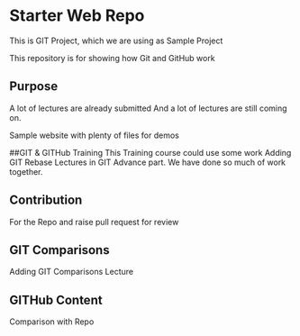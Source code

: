 # Starter Web Repo
This is GIT Project, which we are using as Sample Project

This repository is for showing how Git and GitHub work

## Purpose
A lot of lectures are already submitted
And a lot of lectures are still coming on.

Sample website with plenty of files for demos

##GIT & GITHub Training
This Training course could use some work
Adding GIT Rebase Lectures in GIT Advance part.  We have done so much of work together.

## Contribution
For the Repo and raise pull request for review

## GIT Comparisons
Adding GIT Comparisons Lecture

## GITHub Content
Comparison with Repo
